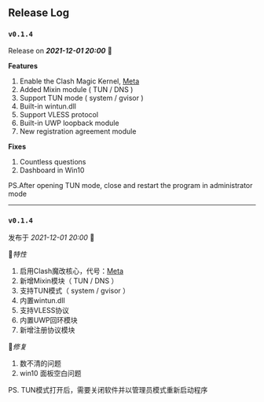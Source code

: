 ## Release Log

### `v0.1.4`

Release on _**2021-12-01 20:00**_ 👏

**Features**

1. Enable the Clash Magic Kernel, [Meta](https://github.com/Clash-Mini/Clash.Mini/clash)
2. Added Mixin module ( TUN / DNS )
3. Support TUN mode ( system / gvisor )
4. Built-in wintun.dll
5. Support VLESS protocol
6. Built-in UWP loopback module
7. New registration agreement module

**Fixes**

1. Countless questions
2. Dashboard in Win10

PS.After opening TUN mode, close and restart the program in administrator mode

---

### `v0.1.4`

发布于 _2021-12-01 20:00_ 👏

🎉*特性*

1. 启用Clash魔改核心，代号：[Meta](https://github.com/Clash-Mini/clash)
2. 新增Mixin模块（ TUN / DNS ）
3. 支持TUN模式（ system / gvisor ）
4. 内置wintun.dll
5. 支持VLESS协议
6. 内置UWP回环模块
7. 新增注册协议模块

🎇*修复*

1. 数不清的问题
2. win10 面板空白问题

PS. TUN模式打开后，需要关闭软件并以管理员模式重新启动程序